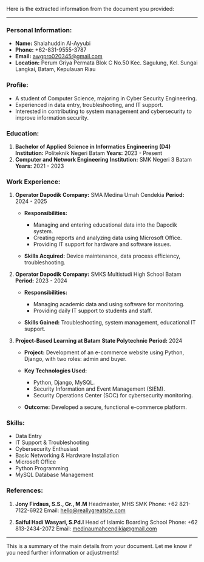 Here is the extracted information from the document you provided:

---

### **Personal Information:**

* **Name:** Shalahuddin Al-Ayyubi
* **Phone:** +62-831-9555-3787
* **Email:** [awgpro020345@gmail.com](mailto:awgpro020345@gmail.com)
* **Location:** Perum Griya Permata Blok C No.50 Kec. Sagulung, Kel. Sungai Langkai, Batam, Kepulauan Riau

### **Profile:**

* A student of Computer Science, majoring in Cyber Security Engineering.
* Experienced in data entry, troubleshooting, and IT support.
* Interested in contributing to system management and cybersecurity to improve information security.

### **Education:**

1. **Bachelor of Applied Science in Informatics Engineering (D4)**
   **Institution:** Politeknik Negeri Batam
   **Years:** 2023 - Present
2. **Computer and Network Engineering**
   **Institution:** SMK Negeri 3 Batam
   **Years:** 2021 - 2023

### **Work Experience:**

1. **Operator Dapodik**
   **Company:** SMA Medina Umah Cendekia
   **Period:** 2024 - 2025

   * **Responsibilities:**

     * Managing and entering educational data into the Dapodik system.
     * Creating reports and analyzing data using Microsoft Office.
     * Providing IT support for hardware and software issues.
   * **Skills Acquired:** Device maintenance, data process efficiency, troubleshooting.

2. **Operator Dapodik**
   **Company:** SMKS Multistudi High School Batam
   **Period:** 2023 - 2024

   * **Responsibilities:**

     * Managing academic data and using software for monitoring.
     * Providing daily IT support to students and staff.
   * **Skills Gained:** Troubleshooting, system management, educational IT support.

3. **Project-Based Learning at Batam State Polytechnic**
   **Period:** 2024

   * **Project:** Development of an e-commerce website using Python, Django, with two roles: admin and buyer.
   * **Key Technologies Used:**

     * Python, Django, MySQL.
     * Security Information and Event Management (SIEM).
     * Security Operations Center (SOC) for cybersecurity monitoring.
   * **Outcome:** Developed a secure, functional e-commerce platform.

### **Skills:**

* Data Entry
* IT Support & Troubleshooting
* Cybersecurity Enthusiast
* Basic Networking & Hardware Installation
* Microsoft Office
* Python Programming
* MySQL Database Management

### **References:**

1. **Jony Firdaus, S.S., Gr., M.M**
   Headmaster, MHS SMK
   Phone: +62 821-7122-6922
   Email: [hello@reallygreatsite.com](mailto:hello@reallygreatsite.com)

2. **Saiful Hadi Wasyari, S.Pd.I**
   Head of Islamic Boarding School
   Phone: +62 813-2434-2072
   Email: [medinaumahcendikia@gmail.com](mailto:medinaumahcendikia@gmail.com)

---

This is a summary of the main details from your document. Let me know if you need further information or adjustments!
